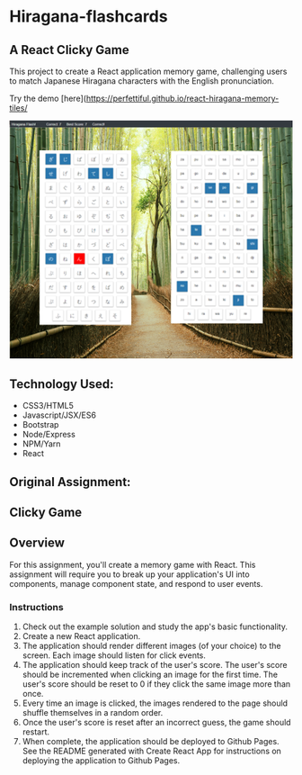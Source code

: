 # Hiragana-flashcards
## A React Clicky Game

This project to create a React application memory game, challenging users to match Japanese Hiragana characters with the English pronunciation.

Try the demo [here](https://perfettiful.github.io/react-hiragana-memory-tiles/

![GitHub Logo](react-app/public/images/Hiraganaflash.png)

## Technology Used:

* CSS3/HTML5
* Javascript/JSX/ES6
* Bootstrap
* Node/Express
* NPM/Yarn
* React

## Original Assignment:

## Clicky Game

## Overview

For this assignment, you'll create a memory game with React. This assignment will require you to break up your application's UI into components, manage component state, and respond to user events.

### Instructions

1. Check out the example solution and study the app's basic functionality.
2. Create a new React application.
3. The application should render different images (of your choice) to the screen. Each image should listen for click events.
4. The application should keep track of the user's score. The user's score should be incremented when clicking an image for the first time. The user's score should be reset to 0 if they click the same image more than once.
5. Every time an image is clicked, the images rendered to the page should shuffle themselves in a random order.
6. Once the user's score is reset after an incorrect guess, the game should restart.
7. When complete, the application should be deployed to Github Pages. See the README generated with Create React App for instructions on deploying the application to Github Pages.

